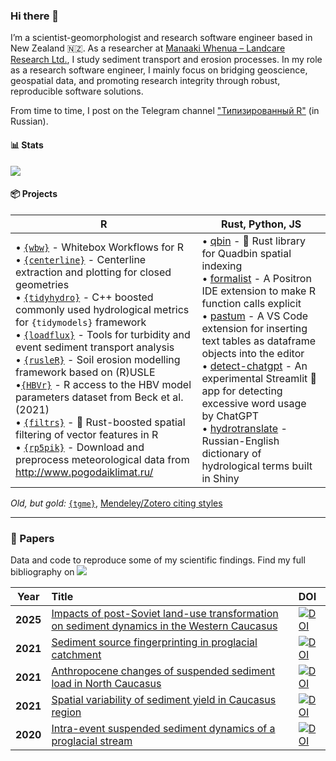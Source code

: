 ### Hi there 👋 <br>

I’m a scientist-geomorphologist and research software engineer based in New Zealand 🇳🇿.
As a researcher at [Manaaki Whenua – Landcare Research Ltd.](https://www.landcareresearch.co.nz/), I study sediment transport and erosion processes. In my role as a research software engineer, I mainly focus on bridging geoscience, geospatial data, and promoting research integrity through robust, reproducible software solutions.

From time to time, I post on the Telegram channel ["Типизированный R"](https://t.me/typed_rs) (in Russian).

#### 📊 Stats
<picture>
  <source
    srcset="https://github-readme-stats.vercel.app/api?username=atsyplenkov&show_icons=true&theme=noctis_minimus"
    media="(prefers-color-scheme: dark)"
  />
  <source
    srcset="https://github-readme-stats.vercel.app/api?username=atsyplenkov&show_icons=true&theme=graywhite"
    media="(prefers-color-scheme: light), (prefers-color-scheme: no-preference)"
  />
  <img src="https://github-readme-stats.vercel.app/api?username=atsyplenkov&show_icons=true" />
</picture>


#### 📦 Projects

| **R**                                                                                                                                                                                                                                                                                                                                                                                                                                                                                                                                                                                                                                                                                                                                                                                                                                                                                                                                                                                                                                                                                                                                                                                                                                                                                                                                                                                                                                                                                                                                                                                                                                                                       | **Rust**, **Python**, **JS**                                                                                                                                                                                                                                                                                                                                                                                                                                                                                                                                                                                                                                                                                                                                                                                                                                                                                                                                                                                                                                                                                                                                                                                                                                                                                                        |
| ------------------------------------------------------------------------------------------------------------------------------------------------------------------------------------------------------------------------------------------------------------------------------------------------------------------------------------------------------------------------------------------------------------------------------------------------------------------------------------------------------------------------------------------------------------------------------------------------------------------------------------------------------------------------------------------------------------------------------------------------------------------------------------------------------------------------------------------------------------------------------------------------------------------------------------------------------------------------------------------------------------------------------------------------------------------------------------------------------------------------------------------------------------------------------------------------------------------------------------------------------------------------------------------------------------------------------------------------------------------------------------------------------------------------------------------------------------------------------------------------------------------------------------------------------------------------------------------------------------------------------------------------------------------------------ | --------------------------------------------------------------------------------------------------------------------------------------------------------------------------------------------------------------------------------------------------------------------------------------------------------------------------------------------------------------------------------------------------------------------------------------------------------------------------------------------------------------------------------------------------------------------------------------------------------------------------------------------------------------------------------------------------------------------------------------------------------------------------------------------------------------------------------------------------------------------------------------------------------------------------------------------------------------------------------------------------------------------------------------------------------------------------------------------------------------------------------------------------------------------------------------------------------------------------------------------------------------------------------------------------------------------------------------------------------------------------------- |
| • [`{wbw}`](https://github.com/atsyplenkov/wbw)  - Whitebox Workflows for R<br>• [`{centerline}`](https://github.com/atsyplenkov/centerline) - Centerline extraction and plotting for closed geometries<br>• [`{tidyhydro}`](https://github.com/atsyplenkov/tidyhydro) - C++ boosted commonly used hydrological metrics for `{tidymodels}` framework<br>• [`{loadflux}`](https://github.com/atsyplenkov/loadflux) - Tools for turbidity and event sediment transport analysis<br>• [`{rusleR}`](https://github.com/atsyplenkov/rusleR) - Soil erosion modelling framework based on (R)USLE<br>•[`{HBVr}`](https://github.com/atsyplenkov/HBVr) - R access to the HBV model parameters dataset from Beck et al. (2021)<br>• [`{filtrs}`](https://github.com/atsyplenkov/filtrs) - 🦀 Rust-boosted spatial filtering of vector features in R<br> • [`{rp5pik}`](https://github.com/atsyplenkov/rp5pik) - Download and preprocess meteorological data from  http://www.pogodaiklimat.ru/| • [qbin](https://github.com/atsyplenkov/qbin) -  🦀 Rust library for Quadbin spatial indexing<br>• [formalist](https://github.com/atsyplenkov/formalist) - A Positron IDE extension to make R function calls explicit<br>• [pastum](https://github.com/atsyplenkov/pastum) - A VS Code extension for inserting text tables as dataframe objects into the editor<br>• [detect-chatgpt](https://github.com/atsyplenkov/detect-chatgpt) - An experimental Streamlit 🐍 app for detecting excessive word usage by ChatGPT<br>• [hydrotranslate](https://github.com/atsyplenkov/hydrotranslate) - Russian-English dictionary of hydrological terms built in Shiny|

*Old, but gold:*
[`{tgme}`](https://github.com/atsyplenkov/tgme), [Mendeley/Zotero citing styles](https://github.com/atsyplenkov/mendeley-citing-styles)

---

### 📖 Papers
Data and code to reproduce some of my scientific findings. Find my full bibliography on <a href="https://scholar.google.com/citations?user=IcwW-WAAAAAJ&hl=en"><img src="https://img.shields.io/badge/Google%20Scholar-4285F4?style=flat&logo=googlescholar&logoColor=white"></a>

|   Year   | Title                                                                                                                                                     | DOI                                                                                                                                                     |
| :------: | :-------------------------------------------------------------------------------------------------------------------------------------------------------- | :------------------------------------------------------------------------------------------------------------------------------------------------------ |
| **2025** | [Impacts of post-Soviet land-use transformation on sediment dynamics in the Western Caucasus](https://github.com/atsyplenkov/nth-west-caucasus-sediments) | [![DOI](https://img.shields.io/badge/doi-10.1016%2Fj.jhydrol.2025.132965-success)](https://www.sciencedirect.com/science/article/pii/S0022169425003038) |
| **2021** | [Sediment source fingerprinting in proglacial catchment](https://github.com/atsyplenkov/djankuat-fingerptinting)                                          | [![DOI](https://img.shields.io/badge/doi-10.1016%2Fj.catena.2021.105285-success)](https://doi.org/10.1016/j.catena.2021.105285)                         |
| **2021** | [Anthropocene changes of suspended sediment load in North Caucasus](https://github.com/atsyplenkov/sediment-caucasus-anthropocene)                        | [![DOI](https://img.shields.io/badge/doi-10.1002%2Fhyp.14403-brightgreen)](https://doi.org/10.1002/hyp.14403)                                           |
| **2021** | [Spatial variability of sediment yield in Caucasus region](https://github.com/atsyplenkov/caucasus-sediment-yield2021)                                    | [![DOI](https://img.shields.io/badge/doi-10.3390%2Fw13223173-brightgreen)](https://doi.org/10.3390/w13223173)                                           |
| **2020** | [Intra-event suspended sediment dynamics of a proglacial stream](https://github.com/atsyplenkov/intra-event-djankuat)                                                            | [![DOI](https://img.shields.io/badge/doi-10.1007%2Fs11368--020--02633--z-brightgreen)](https://doi.org/10.1007/s11368-020-02633-z)                      |


